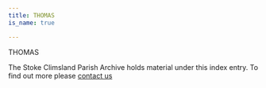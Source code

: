 ```yaml
---
title: THOMAS
is_name: true

---
```


THOMAS


The Stoke Climsland Parish Archive holds material under this index entry. To find out more please [contact us](/contact/)
